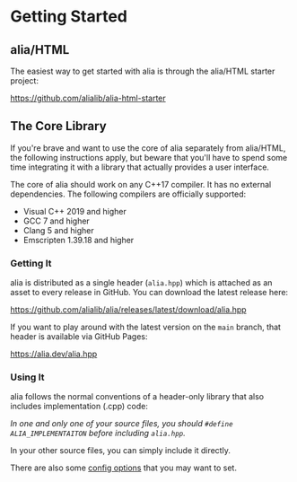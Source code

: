 Getting Started
===============

alia/HTML
---------

The easiest way to get started with alia is through the alia/HTML starter
project:

https://github.com/alialib/alia-html-starter

The Core Library
----------------

If you're brave and want to use the core of alia separately from alia/HTML, the
following instructions apply, but beware that you'll have to spend some time
integrating it with a library that actually provides a user interface.

The core of alia should work on any C++17 compiler. It has no external
dependencies. The following compilers are officially supported:

- Visual C++ 2019 and higher
- GCC 7 and higher
- Clang 5 and higher
- Emscripten 1.39.18 and higher

### Getting It

alia is distributed as a single header (`alia.hpp`) which is attached as an
asset to every release in GitHub. You can download the latest release here:

https://github.com/alialib/alia/releases/latest/download/alia.hpp

If you want to play around with the latest version on the `main` branch, that
header is available via GitHub Pages:

https://alia.dev/alia.hpp

### Using It

alia follows the normal conventions of a header-only library that also includes
implementation (.cpp) code:

*In one and only one of your source files, you should `#define
ALIA_IMPLEMENTAITON` before including `alia.hpp`.*

In your other source files, you can simply include it directly.

There are also some [config options](configuration.md) that you may want to
set.
